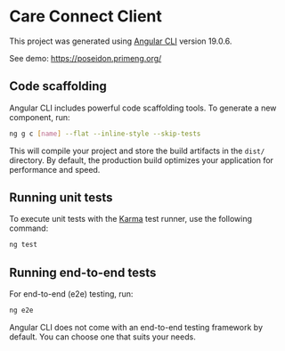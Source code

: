# Care Connect Client

This project was generated using [Angular CLI](https://github.com/angular/angular-cli) version 19.0.6.

See demo: <https://poseidon.primeng.org/>

## Code scaffolding

Angular CLI includes powerful code scaffolding tools. To generate a new component, run:

```bash
ng g c [name] --flat --inline-style --skip-tests
```

This will compile your project and store the build artifacts in the `dist/` directory. By default, the production build optimizes your application for performance and speed.

## Running unit tests

To execute unit tests with the [Karma](https://karma-runner.github.io) test runner, use the following command:

```bash
ng test
```

## Running end-to-end tests

For end-to-end (e2e) testing, run:

```bash
ng e2e
```

Angular CLI does not come with an end-to-end testing framework by default. You can choose one that suits your needs.
